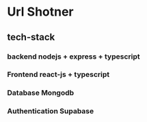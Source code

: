 # Url Shotner

<h2>tech-stack</h2>
<h3>backend nodejs + express + typescript</h3>
<h3>Frontend react-js + typescript</h3>
<h3>Database Mongodb</h3>
<h3>Authentication Supabase</h3>
